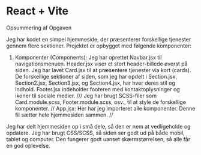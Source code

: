 # React + Vite
Opsummering af Opgaven

Jeg har kodet en simpel hjemmeside, der præsenterer forskellige  tjenester gennem flere sektioner. Projektet er opbygget med følgende komponenter:
1.	Komponenter (Components):
Jeg har oprettet Navbar.jsx til navigationsmenuen.
Header.jsx viser et stort header-billede øverst på siden.
Jeg har lavet Card.jsx til at præsentere tjenester via kort (cards).
De forskellige sektioner af siden, som jeg har opdelt i Section.jsx, Section2.jsx, Section3.jsx, og Section4.jsx, har hver deres stil og indhold.
Footer.jsx indeholder footeren med kontaktoplysninger og ikoner til sociale medier.
///
Jeg har brugt SCSS-filer som Card.module.scss, Footer.module.scss, osv., til at style de forskellige komponenter.
//
App.jsx:
Her har jeg importeret alle komponenter. Denne fil sætter hele hjemmesiden sammen.
//

Jeg har delt hjemmesiden op i små dele, så den er nem at vedligeholde og opdatere. Jeg har brugt CSS/SCSS, så siden ser godt ud på både mobil, tablet og computer. Den fungerer godt uanset skærmstørrelsen, så alle får en god oplevelse.
